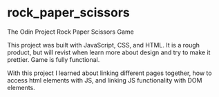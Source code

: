 # rock_paper_scissors
The Odin Project Rock Paper Scissors Game

This project was built with JavaScript, CSS, and HTML. It is a rough product, but will revist when learn more about design and try to make it prettier. Game is fully
functional.

With this project I learned about linking different pages together, how to access html elements with JS, and linking JS functionality with DOM elements.
